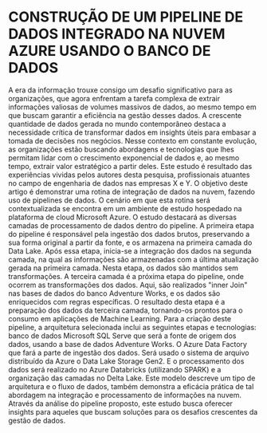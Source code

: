 # CONSTRUÇÃO DE UM PIPELINE DE DADOS INTEGRADO NA NUVEM AZURE USANDO O BANCO DE DADOS
A era da informação trouxe consigo um desafio significativo para as organizações, que agora enfrentam a tarefa complexa de extrair informações valiosas de volumes massivos de dados, ao mesmo tempo em que buscam garantir a eficiência na gestão desses dados. A crescente quantidade de dados gerada no mundo contemporâneo destaca a necessidade crítica de transformar dados em insights úteis para embasar a tomada de decisões nos negócios.
Nesse contexto em constante evolução, as organizações estão buscando abordagens e tecnologias que lhes permitam lidar com o crescimento exponencial de dados e, ao mesmo tempo, extrair valor estratégico a partir deles. Este estudo é resultado das experiências vividas pelos autores desta pesquisa, profissionais atuantes no campo de engenharia de dados nas empresas X e Y. 
O objetivo deste artigo é demonstrar uma rotina de integração de dados na nuvem, fazendo uso de pipelines de dados. O cenário em que esta rotina será contextualizada se encontra em um ambiente de estudo hospedado na plataforma de cloud Microsoft Azure. O estudo destacará as diversas camadas de processamento de dados dentro do pipeline. 
A primeira etapa do pipeline é responsável pela ingestão dos dados brutos, preservando a sua forma original a partir da fonte, e os armazena na primeira camada do Data Lake. Após essa etapa, inicia-se a integração dos dados na segunda camada, na qual as informações são armazenadas com a última atualização gerada na primeira camada. Nesta etapa, os dados são mantidos sem transformações. A terceira camada é a próxima etapa do pipeline, onde ocorrem as transformações dos dados. Aqui, são realizados "inner Join" nas bases de dados do banco Adventure Works, e os dados são enriquecidos com regras específicas. O resultado desta etapa é a preparação dos dados da terceira camada, tornando-os prontos para o consumo em aplicações de Machine Learning.
Para a criação deste pipeline, a arquitetura selecionada inclui as seguintes etapas e tecnologias: banco de dados Microsoft SQL Serve que será a fonte de origem dos dados, usando a base de dados Adventure Works. O Azure Data Factory que fará a parte de ingestão dos dados. Será usado o sistema de arquivo distribuído da Azure o Data Lake Storage Gen2. E o processamento dos dados será realizado no Azure Databricks (utilizando SPARK) e a organização das camadas no Delta Lake.
Este modelo descreve um tipo de arquitetura e o fluxo de dados, também demonstra a eficácia prática de tal abordagem na integração e processamento de informações na nuvem. Através da análise do pipeline proposto, este estudo busca oferecer insights para aqueles que buscam soluções para os desafios crescentes da gestão de dados.
